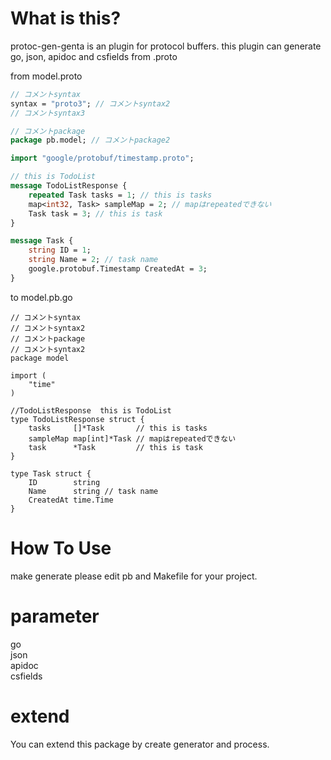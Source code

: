 # What is this?
protoc-gen-genta is an plugin for protocol buffers.
this plugin can generate go, json, apidoc and csfields from .proto

from model.proto
```pb/model.proto
// コメントsyntax
syntax = "proto3"; // コメントsyntax2
// コメントsyntax3

// コメントpackage
package pb.model; // コメントpackage2

import "google/protobuf/timestamp.proto";

// this is TodoList
message TodoListResponse {
    repeated Task tasks = 1; // this is tasks
    map<int32, Task> sampleMap = 2; // mapはrepeatedできない
    Task task = 3; // this is task
}

message Task {
    string ID = 1;
    string Name = 2; // task name
    google.protobuf.Timestamp CreatedAt = 3;
}
```

to model.pb.go
```
// コメントsyntax
// コメントsyntax2
// コメントpackage
// コメントsyntax2
package model

import (
	"time"
)

//TodoListResponse  this is TodoList
type TodoListResponse struct {
	tasks     []*Task       // this is tasks
	sampleMap map[int]*Task // mapはrepeatedできない
	task      *Task         // this is task
}

type Task struct {
	ID        string
	Name      string // task name
	CreatedAt time.Time
}
```

# How To Use
make generate
please edit pb and Makefile for your project.

# parameter
go  
json  
apidoc  
csfields  

# extend
You can extend this package by create generator and process.


